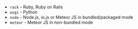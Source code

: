  * `rack` - Ruby, Ruby on Rails
 * `wsgi` - Python
 * `node` - Node.js, io.js or Meteor JS in bundled/packaged mode
 * `meteor` - Meteor JS in non-bundled mode
